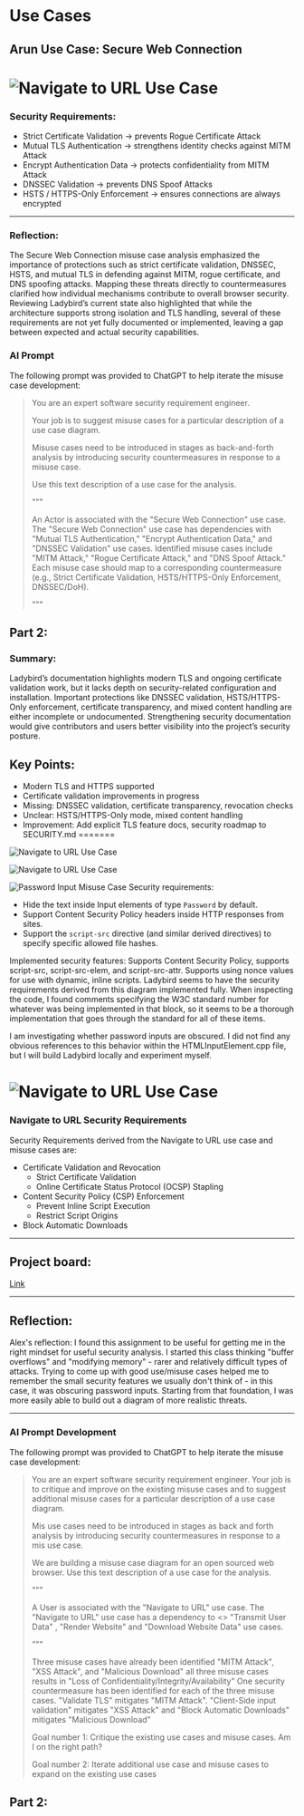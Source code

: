# Use Cases

## Arun Use Case: Secure Web Connection
![Navigate to URL Use Case](docs/Secure%20web%20connection.png)
=======
### Security Requirements:
- Strict Certificate Validation → prevents Rogue Certificate Attack
- Mutual TLS Authentication → strengthens identity checks against MITM Attack
- Encrypt Authentication Data → protects confidentiality from MITM Attack
- DNSSEC Validation → prevents DNS Spoof Attacks
- HSTS / HTTPS-Only Enforcement → ensures connections are always encrypted
---

### Reflection:
The Secure Web Connection misuse case analysis emphasized the importance of protections such as strict certificate validation, DNSSEC, HSTS, and mutual TLS in defending against MITM, rogue certificate, and DNS spoofing attacks. Mapping these threats directly to countermeasures clarified how individual mechanisms contribute to overall browser security. Reviewing Ladybird’s current state also highlighted that while the architecture supports strong isolation and TLS handling, several of these requirements are not yet fully documented or implemented, leaving a gap between expected and actual security capabilities.

### AI Prompt
The following prompt was provided to ChatGPT to help iterate the misuse case development:

>
>You are an expert software security requirement engineer.
>
>Your job is to suggest misuse cases for a particular description of a use case diagram.
>
>Misuse cases need to be introduced in stages as back-and-forth analysis by introducing security countermeasures in response to a misuse case.
>
>Use this text description of a use case for the analysis.
>
>"""
>
>An Actor is associated with the "Secure Web Connection" use case.
>The "Secure Web Connection" use case has dependencies with "Mutual TLS Authentication," "Encrypt Authentication Data," and "DNSSEC Validation" use cases.
>Identified misuse cases include "MITM Attack," "Rogue Certificate Attack," and "DNS Spoof Attack." Each misuse case should map to a corresponding countermeasure (e.g., Strict Certificate Validation, HSTS/HTTPS-Only Enforcement, DNSSEC/DoH).
>
>"""
>
>
## Part 2:
### Summary:
Ladybird’s documentation highlights modern TLS and ongoing certificate validation work, but it lacks depth on security-related configuration and installation. Important protections like DNSSEC validation, HSTS/HTTPS-Only enforcement, certificate transparency, and mixed content handling are either incomplete or undocumented. Strengthening security documentation would give contributors and users better visibility into the project’s security posture.

## Key Points:
- Modern TLS and HTTPS supported
- Certificate validation improvements in progress
- Missing: DNSSEC validation, certificate transparency, revocation checks
- Unclear: HSTS/HTTPS-Only mode, mixed content handling
- Improvement: Add explicit TLS feature docs, security roadmap to SECURITY.md
=======

![Navigate to URL Use Case](docs/UseCase_File_Download.png)

![Navigate to URL Use Case](docs/PopUp_Blocking.jpg)

![Password Input Misuse Case](docs/Password_Input_Misuse_Case.drawio.png)
Security requirements:
 - Hide the text inside Input elements of type `Password` by default.
 - Support Content Security Policy headers inside HTTP responses from sites.
 - Support the `script-src` directive (and similar derived directives) to specify specific allowed file hashes.

Implemented security features:
Supports Content Security Policy, supports script-src, script-src-elem, and script-src-attr. Supports using nonce values for use with dynamic, inline scripts. Ladybird seems to have the security requirements derived from this diagram implemented fully. When inspecting the code, I found comments specifying the W3C standard number for whatever was being implemented in that block, so it seems to be a thorough implementation that goes through the standard for all of these items.

I am investigating whether password inputs are obscured. I did not find any obvious references to this behavior within the HTMLInputElement.cpp file, but I will build Ladybird locally and experiment myself.

![Navigate to URL Use Case](docs/UseCase_Navigate_to_URL.svg)
=======
### Navigate to URL Security Requirements
Security Requirements derived from the Navigate to URL use case and misuse cases are:
- Certificate Validation and Revocation
  - Strict Certificate Validation
  - Online Certificate Status Protocol (OCSP) Stapling
- Content Security Policy (CSP) Enforcement
  - Prevent Inline Script Execution
  - Restrict Script Origins
- Block Automatic Downloads

---

## Project board:
[Link](https://github.com/users/chauler/projects/3)


---

## Reflection:

Alex's reflection:
I found this assignment to be useful for getting me in the right mindset for useful security analysis. I started this class thinking "buffer overflows" and "modifying memory" - rarer and relatively difficult types of attacks. Trying to come up with good use/misuse cases helped me to remember the small security features we usually don't think of - in this case, it was obscuring password inputs. Starting from that foundation, I was more easily able to build out a diagram of more realistic threats.

---

### AI Prompt Development
The following prompt was provided to ChatGPT to help iterate the misuse case development:

>You are an expert software security requirement engineer. Your job is to critique and improve on the existing misuse cases and to suggest additional misuse cases for a particular description of a use case diagram. 
>
>Mis use cases need to be introduced in stages as back and forth analysis by introducing security countermeasures in response to a mis use case. 
>
>We are building a misuse case diagram for an open sourced web browser. Use this text description of a use case for the analysis. 
>
>""" 
>
>A User is associated with the "Navigate to URL" use case. The "Navigate to URL" use case has a dependency to <<include>> "Transmit User Data" , "Render Website" and "Download Website Data" use cases. 
>
>""" 
>
>Three misuse cases have already been identified "MITM Attack", "XSS Attack", and "Malicious Download" all three misuse cases results in "Loss of Confidentiality/Integrity/Availability" 
One security countermeasure has been identified for each of the three misuse cases. "Validate TLS" mitigates "MITM Attack". "Client-Side input validation" mitigates "XSS Attack" and "Block Automatic Downloads" mitigates "Malicious Download" 
>
>Goal number 1: Critique the existing use cases and misuse cases. Am I on the right path? 
>
>Goal number 2: Iterate additional use case and misuse cases to expand on the existing use cases
  
## Part 2:
